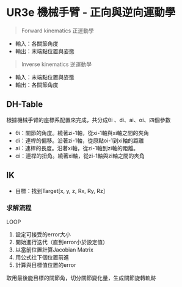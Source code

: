 # UR3e 機械手臂 - 正向與逆向運動學

> Forward kinematics 正運動學
- 輸入：各關節角度
- 輸出：末端點位置與姿態
> Inverse kinematics 逆運動學
- 輸入：末端點位置與姿態
- 輸出：各關節角度

## DH-Table
根據機械手臂的座標系配置來完成，共分成θi 、di、ai、αi、四個參數
- θi：關節的角度。繞著zi-1軸，從xi-1軸與xi軸之間的夾角
- di：連桿的偏移。沿著zi-1軸，從原點oi-1到xi軸的距離
- ai：連桿的長度。沿著xi軸，從zi-1軸到zi軸的距離。
- αi：連桿的扭角。繞著xi軸，從zi-1軸與zi軸之間的夾角

## IK
- 目標：找到Target[x, y, z, Rx, Ry, Rz]
### 求解流程

LOOP
1. 設定可接受的error大小
2. 開始進行迭代（直到error小於設定值）
3. 以當前位置計算Jacobian Matrix
4. 用公式往下個位置前進
5. 計算與目標值位置的error

取用最後能目標的關節角，切分關節變化量，生成關節旋轉軌跡
